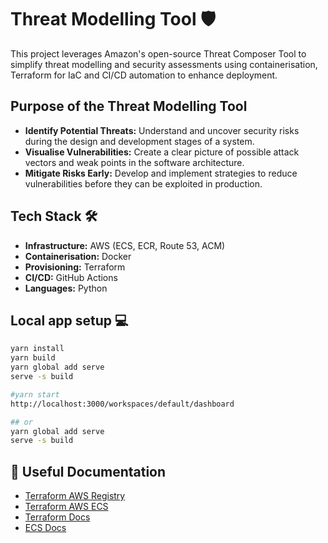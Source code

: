 # Threat Modelling Tool 🛡️ 

This project leverages Amazon's open-source Threat Composer Tool to simplify threat modelling and security assessments using containerisation, Terraform for IaC and CI/CD automation to enhance deployment.

## **Purpose of the Threat Modelling Tool** 

- **Identify Potential Threats:** Understand and uncover security risks during the design and development stages of a system.
- **Visualise Vulnerabilities:** Create a clear picture of possible attack vectors and weak points in the software architecture.
- **Mitigate Risks Early:** Develop and implement strategies to reduce vulnerabilities before they can be exploited in production.

##  **Tech Stack** 🛠️

- **Infrastructure:** AWS (ECS, ECR, Route 53, ACM)
- **Containerisation:** Docker
- **Provisioning:** Terraform
- **CI/CD:** GitHub Actions
- **Languages:** Python 

## Local app setup 💻

```bash
yarn install
yarn build
yarn global add serve
serve -s build

#yarn start
http://localhost:3000/workspaces/default/dashboard

## or
yarn global add serve
serve -s build
```

## 🔗 **Useful Documentation**

- [Terraform AWS Registry](https://registry.terraform.io/providers/hashicorp/aws/latest/docs)
- [Terraform AWS ECS](https://registry.terraform.io/providers/hashicorp/aws/latest/docs/resources/ecs_cluster)
- [Terraform Docs](https://www.terraform.io/docs/index.html)
- [ECS Docs](https://docs.aws.amazon.com/ecs/latest/userguide/what-is-ecs.html)
